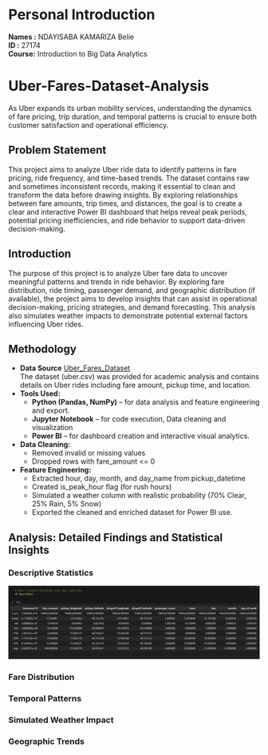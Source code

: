 # Personal Introduction
**Names :** NDAYISABA KAMARIZA Belie<br>
**ID :** 27174<br>
**Course:** Introduction to Big Data Analytics


# Uber-Fares-Dataset-Analysis
As Uber expands its urban mobility services, understanding the dynamics of fare pricing, trip duration, and temporal patterns is crucial to ensure both customer satisfaction and operational efficiency.

## Problem Statement
This project aims to analyze Uber ride data to identify patterns in fare pricing, ride frequency, and time-based trends. The dataset contains raw and sometimes inconsistent records, making it essential to clean and transform the data before drawing insights. By exploring relationships between fare amounts, trip times, and distances, the goal is to create a clear and interactive Power BI dashboard that helps reveal peak periods, potential pricing inefficiencies, and ride behavior to support data-driven decision-making.

## Introduction
The purpose of this project is to analyze Uber fare data to uncover meaningful patterns and trends in ride behavior. By exploring fare distribution, ride timing, passenger demand, and geographic distribution (if available), the project aims to develop insights that can assist in operational decision-making, pricing strategies, and demand forecasting. This analysis also simulates weather impacts to demonstrate potential external factors influencing Uber rides.
## Methodology
- **Data Source**
[Uber_Fares_Dataset](https://www.kaggle.com/datasets/yasserh/uber-fares-dataset) <br>
The dataset (uber.csv) was provided for academic analysis and contains details on Uber rides including fare amount, pickup time, and location.
- **Tools Used:**
   - **Python (Pandas, NumPy)** – for data analysis and feature engineering and export.
   - **Jupyter Notebook** – for code execution, Data cleaning and visualization
   - **Power BI** – for dashboard creation and interactive visual analytics.
- **Data Cleaning:**
    - Removed invalid or missing values
    - Dropped rows with fare_amount <= 0
- **Feature Engineering:**
   - Extracted hour, day, month, and day_name from pickup_datetime
   - Created is_peak_hour flag (for rush hours)
   - Simulated a weather column with realistic probability (70% Clear, 25% Rain, 5% Snow)
   - Exported the cleaned and enriched dataset for Power BI use.
     
##  Analysis: Detailed Findings and Statistical Insights
### Descriptive Statistics
![](https://github.com/NKBelie/Uber-Fares-Dataset-Analysis/blob/main/Image/Statistics.PNG)
### Fare Distribution

### Temporal Patterns

### Simulated Weather Impact

### Geographic Trends
